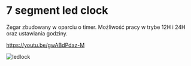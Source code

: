 # 7 segment led clock

Zegar zbudowany w oparciu o timer. Możliwość pracy w trybe 12H i 24H oraz ustawiania godziny.

https://youtu.be/gwABdPdaz-M


![ledlock](https://user-images.githubusercontent.com/36235060/38978839-d0d42b9e-43b8-11e8-8f8d-988e607f1212.PNG)


